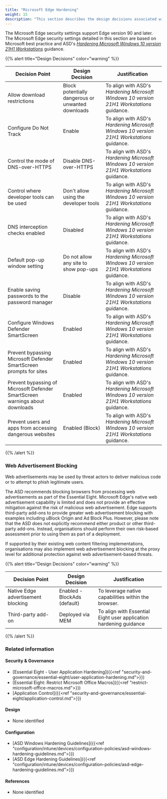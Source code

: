 ```yaml
---
title: "Microsoft Edge Hardening"
weight: 15
description: "This section describes the design decisions associated with Microsoft Edge on Windows 10 and 11 endpoints configured according to guidance in ASD's Blueprint for Secure Cloud."
---
```


The Microsoft Edge security settings support Edge version 90 and later. The Microsoft Edge security settings detailed in this section are based on Microsoft best practice and ASD's [*Hardening Microsoft Windows 10 version 21H1 Workstations*](https://www.cyber.gov.au/resources-business-and-government/maintaining-devices-and-systems/system-hardening-and-administration/system-hardening/hardening-microsoft-windows-10-version-21h1-workstations) guidance.

{{% alert title="Design Decisions" color="warning" %}}

| Decision Point                                                               | Design Decision                                   | Justification                                        |
|------------------------------------------------------------------------------|---------------------------------------------------|------------------------------------------------------|
| Allow download restrictions                                                  | Block potentially dangerous or unwanted downloads | To align with ASD's *Hardening Microsoft Windows 10 version 21H1 Workstations* guidance. |
| Configure Do Not Track                                                       | Enable                                            | To align with ASD's *Hardening Microsoft Windows 10 version 21H1 Workstations* guidance. |
| Control the mode of DNS-over-HTTPS                                           | Disable DNS-over-HTTPS                            | To align with ASD's *Hardening Microsoft Windows 10 version 21H1 Workstations* guidance. |
| Control where developer tools can be used                                    | Don't allow using the developer tools             | To align with ASD's *Hardening Microsoft Windows 10 version 21H1 Workstations* guidance. |
| DNS interception checks enabled                                              | Disabled                                          | To align with ASD's *Hardening Microsoft Windows 10 version 21H1 Workstations* guidance. |
| Default pop-up window setting                                                | Do not allow any site to show pop-ups              | To align with ASD's *Hardening Microsoft Windows 10 version 21H1 Workstations* guidance. |
| Enable saving passwords to the password manager                              | Disable                                           | To align with ASD's *Hardening Microsoft Windows 10 version 21H1 Workstations* guidance. |
| Configure Windows Defender SmartScreen                                       | Enabled                                           | To align with ASD's *Hardening Microsoft Windows 10 version 21H1 Workstations* guidance. |
| Prevent bypassing Microsoft Defender SmartScreen prompts for sites           | Enabled                                           | To align with ASD's *Hardening Microsoft Windows 10 version 21H1 Workstations* guidance. |
| Prevent bypassing of Microsoft Defender SmartScreen warnings about downloads | Enabled                                           | To align with ASD's *Hardening Microsoft Windows 10 version 21H1 Workstations* guidance. |
| Prevent users and apps from accessing dangerous websites                     | Enabled (Block)                                   | To align with ASD's *Hardening Microsoft Windows 10 version 21H1 Workstations* guidance. |

{{% /alert %}}

### Web Advertisement Blocking

Web advertisements may be used by threat actors to deliver malicious code or to attempt to phish legitimate users.

The ASD recommends blocking browsers from processing web advertisements as part of the Essential Eight. Microsoft Edge's native web advertisement capability is limited and does not provide an effective mitigation against the risk of malicious web advertisement. Edge supports third-party add-ons to provide greater web advertisement blocking with examples including uBlock Origin and Ad Block Plus. However, please note that the ASD does not explicitly recommend either product or other third-party add-ons. Instead, organisations should perform their own risk-based assessment prior to using them as part of a deployment.

If supported by their existing web content filtering implementations, organisations may also implement web advertisement blocking at the proxy level for additional protection against web advertisement-based threats.

{{% alert title="Design Decisions" color="warning" %}}

| Decision Point                     | Design Decision              | Justification                                                     |
|------------------------------------|------------------------------|-------------------------------------------------------------------|
| Native Edge advertisement blocking | Enabled - BlockAds (default) | To leverage native capabilities within the browser.               |
| Third-party add-on                 | Deployed via MEM             | To align with Essential Eight user application hardening guidance |

{{% /alert %}}

### Related information

#### Security & Governance

* [Essential Eight - User Application Hardening]({{<ref "security-and-governance/essential-eight/user-application-hardening.md">}})
* [Essential Eight: Restrict Microsoft Office Macros]({{<ref "restrict-microsoft-office-macros.md">}})
* [Application Control]({{<ref "security-and-governance/essential-eight/application-control.md">}})

#### Design

* None identified

#### Configuration

* [ASD Windows Hardening Guidelines]({{<ref "configuration/intune/devices/configuration-policies/asd-windows-hardening-guidelines.md">}})
* [ASD Edge Hardening Guidelines]({{<ref "configuration/intune/devices/configuration-policies/asd-edge-hardening-guidelines.md">}})

#### References

* None identified